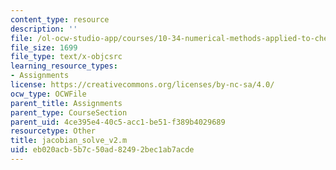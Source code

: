 ```yaml
---
content_type: resource
description: ''
file: /ol-ocw-studio-app/courses/10-34-numerical-methods-applied-to-chemical-engineering-fall-2015/eb020acb5b7c50ad82492bec1ab7acde_jacobian_solve_v2.m
file_size: 1699
file_type: text/x-objcsrc
learning_resource_types:
- Assignments
license: https://creativecommons.org/licenses/by-nc-sa/4.0/
ocw_type: OCWFile
parent_title: Assignments
parent_type: CourseSection
parent_uid: 4ce395e4-40c5-acc1-be51-f389b4029689
resourcetype: Other
title: jacobian_solve_v2.m
uid: eb020acb-5b7c-50ad-8249-2bec1ab7acde
---
```

